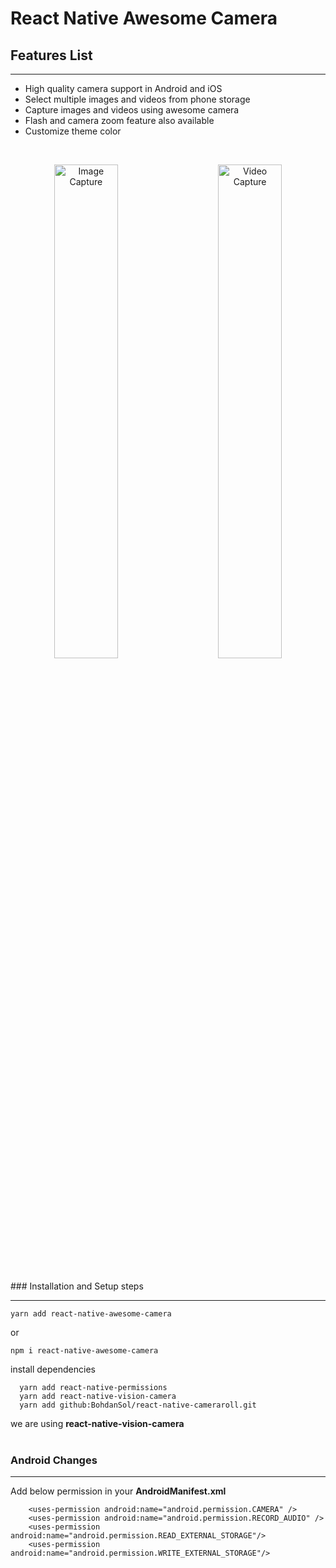 # React Native Awesome Camera

## Features List

<hr>

- High quality camera support in Android and iOS
- Select multiple images and videos from phone storage
- Capture images and videos using awesome camera
- Flash and camera zoom feature also available
- Customize theme color

<br>
<p align="center">
  <img alt="Image Capture" src="https://iili.io/jrQlqv.jpg" width="45%">
&nbsp; &nbsp; &nbsp; &nbsp;
  <img alt="Video Capture" src="https://iili.io/jrQaLJ.jpg" width="45%">
</p>

<br>
### Installation and Setup steps

<hr>

```
yarn add react-native-awesome-camera
```

or

```
npm i react-native-awesome-camera
```

install dependencies

```
  yarn add react-native-permissions
  yarn add react-native-vision-camera
  yarn add github:BohdanSol/react-native-cameraroll.git
```

we are using **react-native-vision-camera**
<br><br>

### Android Changes

<hr>

Add below permission in your **AndroidManifest.xml**

```
    <uses-permission android:name="android.permission.CAMERA" />
    <uses-permission android:name="android.permission.RECORD_AUDIO" />
    <uses-permission android:name="android.permission.READ_EXTERNAL_STORAGE"/>
    <uses-permission android:name="android.permission.WRITE_EXTERNAL_STORAGE"/>
```
